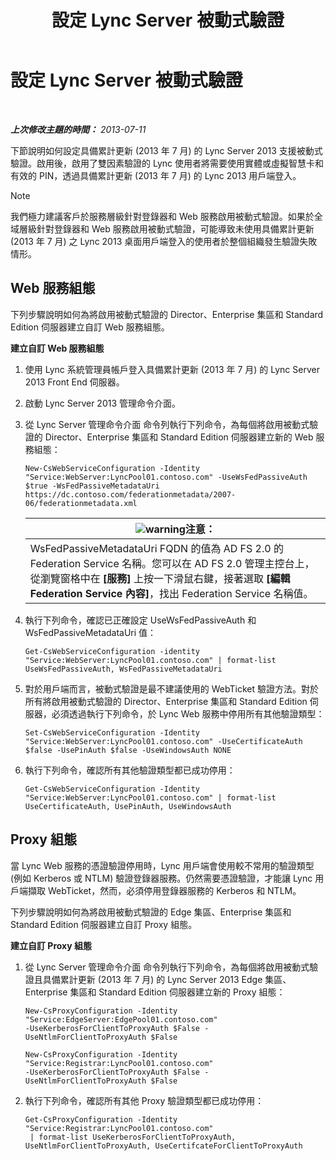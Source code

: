 ﻿---
title: 設定 Lync Server 被動式驗證
TOCTitle: 設定 Lync Server 被動式驗證
ms:assetid: 9a904b8d-9fce-4abf-be73-5c8e48cfb53a
ms:mtpsurl: https://technet.microsoft.com/zh-tw/library/Dn308569(v=OCS.15)
ms:contentKeyID: 56269131
ms.date: 08/10/2015
mtps_version: v=OCS.15
ms.translationtype: HT
---

# 設定 Lync Server 被動式驗證

 

_**上次修改主題的時間：** 2013-07-11_

下節說明如何設定具備累計更新 (2013 年 7 月) 的 Lync Server 2013 支援被動式驗證。啟用後，啟用了雙因素驗證的 Lync 使用者將需要使用實體或虛擬智慧卡和有效的 PIN，透過具備累計更新 (2013 年 7 月) 的 Lync 2013 用戶端登入。

> [!NOTE]  
> 我們極力建議客戶於服務層級針對登錄器和 Web 服務啟用被動式驗證。如果於全域層級針對登錄器和 Web 服務啟用被動式驗證，可能導致未使用具備累計更新 (2013 年 7 月) 之 Lync 2013 桌面用戶端登入的使用者於整個組織發生驗證失敗情形。



## Web 服務組態

下列步驟說明如何為將啟用被動式驗證的 Director、Enterprise 集區和 Standard Edition 伺服器建立自訂 Web 服務組態。

**建立自訂 Web 服務組態**

1.  使用 Lync 系統管理員帳戶登入具備累計更新 (2013 年 7 月) 的 Lync Server 2013 Front End 伺服器。

2.  啟動 Lync Server 2013 管理命令介面。

3.  從 Lync Server 管理命令介面 命令列執行下列命令，為每個將啟用被動式驗證的 Director、Enterprise 集區和 Standard Edition 伺服器建立新的 Web 服務組態：
    
        New-CsWebServiceConfiguration -Identity "Service:WebServer:LyncPool01.contoso.com" -UseWsFedPassiveAuth $true -WsFedPassiveMetadataUri https://dc.contoso.com/federationmetadata/2007-06/federationmetadata.xml
    
    <table>
    <thead>
    <tr class="header">
    <th><img src="images/Hh202161.warning(OCS.15).gif" title="warning" alt="warning" />注意：</th>
    </tr>
    </thead>
    <tbody>
    <tr class="odd">
    <td>WsFedPassiveMetadataUri FQDN 的值為 AD FS 2.0 的 Federation Service 名稱。您可以在 AD FS 2.0 管理主控台上，從瀏覽窗格中在 <strong>[服務]</strong> 上按一下滑鼠右鍵，接著選取 <strong>[編輯 Federation Service 內容]</strong>，找出 Federation Service 名稱值。</td>
    </tr>
    </tbody>
    </table>


4.  執行下列命令，確認已正確設定 UseWsFedPassiveAuth 和 WsFedPassiveMetadataUri 值：
    
        Get-CsWebServiceConfiguration -identity "Service:WebServer:LyncPool01.contoso.com" | format-list UseWsFedPassiveAuth, WsFedPassiveMetadataUri

5.  對於用戶端而言，被動式驗證是最不建議使用的 WebTicket 驗證方法。對於所有將啟用被動式驗證的 Director、Enterprise 集區和 Standard Edition 伺服器，必須透過執行下列命令，於 Lync Web 服務中停用所有其他驗證類型：
    
        Set-CsWebServiceConfiguration -Identity "Service:WebServer:LyncPool01.contoso.com" -UseCertificateAuth $false -UsePinAuth $false -UseWindowsAuth NONE

6.  執行下列命令，確認所有其他驗證類型都已成功停用：
    
        Get-CsWebServiceConfiguration -Identity "Service:WebServer:LyncPool01.contoso.com" | format-list UseCertificateAuth, UsePinAuth, UseWindowsAuth

## Proxy 組態

當 Lync Web 服務的憑證驗證停用時，Lync 用戶端會使用較不常用的驗證類型 (例如 Kerberos 或 NTLM) 驗證登錄器服務。仍然需要憑證驗證，才能讓 Lync 用戶端擷取 WebTicket，然而，必須停用登錄器服務的 Kerberos 和 NTLM。

下列步驟說明如何為將啟用被動式驗證的 Edge 集區、Enterprise 集區和 Standard Edition 伺服器建立自訂 Proxy 組態。

**建立自訂 Proxy 組態**

1.  從 Lync Server 管理命令介面 命令列執行下列命令，為每個將啟用被動式驗證且具備累計更新 (2013 年 7 月) 的 Lync Server 2013 Edge 集區、Enterprise 集區和 Standard Edition 伺服器建立新的 Proxy 組態：
    
    ```
    New-CsProxyConfiguration -Identity "Service:EdgeServer:EdgePool01.contoso.com" 
    -UseKerberosForClientToProxyAuth $False -UseNtlmForClientToProxyAuth $False
    ```
    ```
    New-CsProxyConfiguration -Identity "Service:Registrar:LyncPool01.contoso.com" 
    -UseKerberosForClientToProxyAuth $False -UseNtlmForClientToProxyAuth $False
    ```

2.  執行下列命令，確認所有其他 Proxy 驗證類型都已成功停用：
    
        Get-CsProxyConfiguration -Identity "Service:Registrar:LyncPool01.contoso.com"
         | format-list UseKerberosForClientToProxyAuth, UseNtlmForClientToProxyAuth, UseCertifcateForClientToProxyAuth

